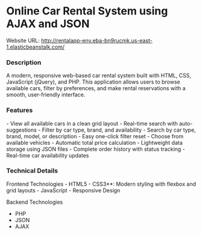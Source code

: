 <h1>Online Car Rental System using AJAX and JSON</h1>

Website URL: http://rentalapp-env.eba-bn9rucmk.us-east-1.elasticbeanstalk.com/

<h3>Description</h3>
 A modern, responsive web-based car rental system built with HTML, CSS, JavaScript (jQuery), and PHP. This application allows users to browse available cars, filter by preferences, and make rental reservations with a smooth, user-friendly interface.

<h3>Features</h3>
- View all available cars in a clean grid layout
- Real-time search with auto-suggestions
- Filter by car type, brand, and availability
- Search by car type, brand, model, or description
- Easy one-click filter reset
- Choose from available vehicles
- Automatic total price calculation
- Lightweight data storage using JSON files
- Complete order history with status tracking
- Real-time car availability updates

<h3>Technical Details</h3>
Frontend Technologies
- HTML5
- CSS3**: Modern styling with flexbox and grid layouts
- JavaScript 
- Responsive Design

Backend Technologies
- PHP
- JSON
- AJAX